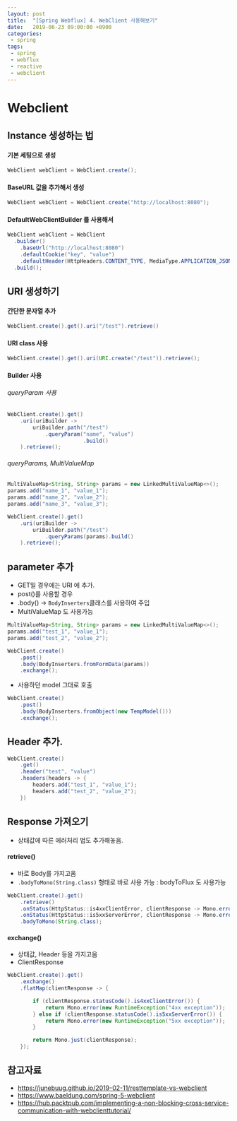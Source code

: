 ```yaml
---
layout: post
title:  "[Spring Webflux] 4. WebClient 사용해보기"
date:   2019-06-23 09:00:00 +0900
categories:
 - spring
tags: 
 - spring
 - webflux
 - reactive
 - webclient
---
```

# Webclient

## Instance 생성하는 법

#### 기본 세팅으로 생성
```java
WebClient webClient = WebClient.create();
```

#### BaseURL 값을 추가해서 생성
```java
WebClient webClient = WebClient.create("http://localhost:8080");
```

#### DefaultWebClientBuilder 를 사용해서
```java
WebClient webClient = WebClient
  .builder()
    .baseUrl("http://localhost:8080")
    .defaultCookie("key", "value")
    .defaultHeader(HttpHeaders.CONTENT_TYPE, MediaType.APPLICATION_JSON_VALUE) 
  .build();
```

## URI 생성하기
#### 간단한 문자열 추가
```java
WebClient.create().get().uri("/test").retrieve()
```

#### URI class 사용
```java
WebClient.create().get().uri(URI.create("/test")).retrieve();
```

#### Builder 사용
###### queryParam 사용
```java
WebClient.create().get()
	.uri(uriBuilder ->
		uriBuilder.path("/test")
			.queryParam("name", "value")
                        .build()
	).retrieve();
```

###### queryParams, MultiValueMap

```java
MultiValueMap<String, String> params = new LinkedMultiValueMap<>();
params.add("name_1", "value_1");
params.add("name_2", "value_2");
params.add("name_3", "value_3");

WebClient.create().get()
	.uri(uriBuilder ->
		uriBuilder.path("/test")
			.queryParams(params).build()
	).retrieve();
```

## parameter 추가
- GET일 경우에는 URI 에 추가.
- post()를 사용할 경우
- .body() -> `BodyInserters`클래스를 사용하여 주입
- MultiValueMap 도 사용가능

```java 
MultiValueMap<String, String> params = new LinkedMultiValueMap<>();
params.add("test_1", "value_1");
params.add("test_2", "value_2");

WebClient.create()
	.post()
	.body(BodyInserters.fromFormData(params))
	.exchange();
```

- 사용하던 model 그대로 호출

```java
WebClient.create()
	.post()
	.body(BodyInserters.fromObject(new TempModel()))
	.exchange();
```

## Header 추가.
```java
WebClient.create()
	.get()
	.header("test", "value")
	.headers(headers -> {
		headers.add("test_1", "value_1");
		headers.add("test_2", "value_2");
	})
```

## Response 가져오기
- 상태값에 따른 에러처리 법도 추가해놓음.

#### retrieve()
- 바로 Body를 가지고옴
- `.bodyToMono(String.class)` 형태로 바로 사용 가능 : bodyToFlux 도 사용가능

```java
WebClient.create().get()
	.retrieve()
	.onStatus(HttpStatus::is4xxClientError, clientResponse -> Mono.error(RuntimeException::new))
	.onStatus(HttpStatus::is5xxServerError, clientResponse -> Mono.error(RuntimeException::new))
	.bodyToMono(String.class);
```

#### exchange()
- 상태값, Header 등을 가지고옴
- ClientResponse

```java
WebClient.create().get()
	.exchange()
	.flatMap(clientResponse -> {

		if (clientResponse.statusCode().is4xxClientError()) {
			return Mono.error(new RuntimeException("4xx exception"));
		} else if (clientResponse.statusCode().is5xxServerError()) {
			return Mono.error(new RuntimeException("5xx exception"));
		}

		return Mono.just(clientResponse);
	});
```


## 참고자료
- https://junebuug.github.io/2019-02-11/resttemplate-vs-webclient
- https://www.baeldung.com/spring-5-webclient
- https://hub.packtpub.com/implementing-a-non-blocking-cross-service-communication-with-webclienttutorial/
